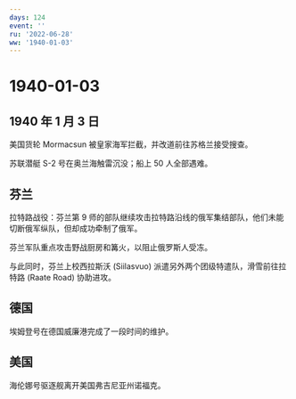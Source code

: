 ```yaml
---
days: 124
event: ''
ru: '2022-06-28'
ww: '1940-01-03'
---
```


# 1940-01-03

## 1940 年 1 月 3 日

美国货轮 Mormacsun 被皇家海军拦截，并改道前往苏格兰接受搜查。

苏联潜艇 S-2 号在奥兰海触雷沉没；船上 50 人全部遇难。

## 芬兰

拉特路战役：芬兰第 9
师的部队继续攻击拉特路沿线的俄军集结部队，他们未能切断俄军纵队，但却成功牵制了俄军。

芬兰军队重点攻击野战厨房和篝火，以阻止俄罗斯人受冻。

与此同时，芬兰上校西拉斯沃 (Siilasvuo)
派遣另外两个团级特遣队，滑雪前往拉特路 (Raate Road) 协助进攻。

## 德国

埃姆登号在德国威廉港完成了一段时间的维护。

## 美国

海伦娜号驱逐舰离开美国弗吉尼亚州诺福克。